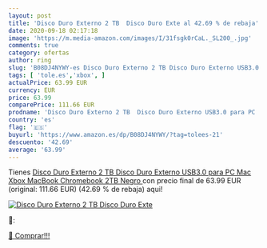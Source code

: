 ```yaml
---
layout: post
title: 'Disco Duro Externo 2 TB  Disco Duro Exte al 42.69 % de rebaja'
date: 2020-09-18 02:17:18
image: 'https://m.media-amazon.com/images/I/31fsgk0rCaL._SL200_.jpg'
comments: true
category: ofertas
author: ring
slug: 'B08DJ4NYWY-es Disco Duro Externo 2 TB Disco Duro Externo USB3.0 para PC...'
tags: [ 'tole.es','xbox', ]
actualPrice: 63.99 EUR
currency: EUR
price: 63.99
comparePrice: 111.66 EUR
prodname: 'Disco Duro Externo 2 TB  Disco Duro Externo USB3.0 para PC  Mac Xbox  MacBook  Chromebook  2TB Negro '
country: 'es'
flag: '🇪🇸'
buyurl: 'https://www.amazon.es/dp/B08DJ4NYWY/?tag=tolees-21'
descuento: '42.69'
average: '63.99'
---
```


Tienes [Disco Duro Externo 2 TB  Disco Duro Externo USB3.0 para PC  Mac Xbox  MacBook  Chromebook  2TB Negro ](https://www.amazon.es/dp/B08DJ4NYWY/?tag=tolees-21) con precio final de  63.99 EUR (original: 111.66 EUR) (42.69 %  de rebaja) aqui!

[![Disco Duro Externo 2 TB  Disco Duro Exte](https://m.media-amazon.com/images/I/31fsgk0rCaL._SL200_.jpg)](https://www.amazon.es/dp/B08DJ4NYWY/?tag=tolees-21)

🔎:


[🛒 Comprar!!!](https://www.amazon.es/dp/B08DJ4NYWY/?tag=tolees-21)
